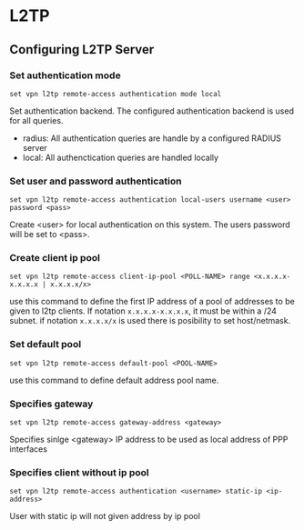 # L2TP

## Configuring L2TP Server

### Set authentication mode

```shell
set vpn l2tp remote-access authentication mode local
```

Set authentication backend. The configured authentication backend is used for all queries.
- radius: All authentication queries are handle by a configured RADIUS server
- local: All authenctication queries are handled locally

### Set user and password authentication

```shell
set vpn l2tp remote-access authentication local-users username <user> password <pass>
```

Create \<user\> for local authentication on this system. The users password will be set to \<pass\>.

### Create client ip pool

```shell
set vpn l2tp remote-access client-ip-pool <POLL-NAME> range <x.x.x.x-x.x.x.x | x.x.x.x/x>
```

use this command to define the first IP address of a pool of addresses to be given to l2tp clients. If notation `x.x.x.x-x.x.x.x`, it must be within a /24 subnet. if notation `x.x.x.x/x` is used there is posibility to set host/netmask.

### Set default pool

```shell
set vpn l2tp remote-access default-pool <POOL-NAME>
```

use this command to define default address pool name.

### Specifies gateway

```shell
set vpn l2tp remote-access gateway-address <gateway>
```

Specifies sinlge \<gateway\> IP address to be used as local address of PPP interfaces

### Specifies client without ip pool

``` shell
set vpn l2tp remote-access authentication <username> static-ip <ip-address>
```

User with static ip will not given address by ip pool
